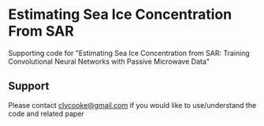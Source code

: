 # Estimating Sea Ice Concentration From SAR
Supporting code for "Estimating Sea Ice Concentration from SAR: Training Convolutional Neural Networks with Passive Microwave Data"

## Support
Please contact clvcooke@gmail.com if you would like to use/understand the code and related paper
